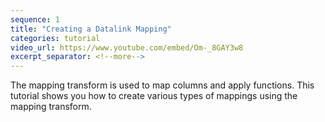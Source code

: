 ```yaml
---
sequence: 1
title: "Creating a Datalink Mapping"
categories: tutorial
video_url: https://www.youtube.com/embed/Om-_8GAY3w8
excerpt_separator: <!--more-->
---
```


The mapping transform is used to map columns and apply functions.  This tutorial shows you how to create various types of mappings using the mapping transform.

<!--more-->

